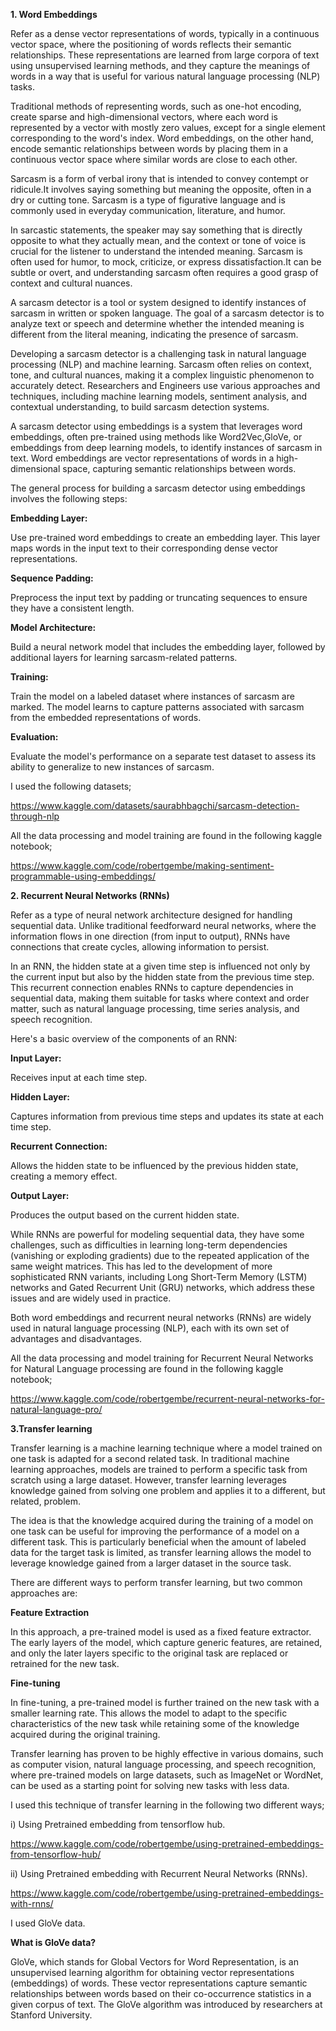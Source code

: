 **1. Word Embeddings**

Refer as a dense vector representations of words, typically in a continuous vector space, where the positioning of words reflects their semantic relationships. These representations are learned from large corpora of text using unsupervised learning methods, and they capture the meanings of words in a way that is useful for various natural language processing (NLP) tasks.

Traditional methods of representing words, such as one-hot encoding, create sparse and high-dimensional vectors, where each word is represented by a vector with mostly zero values, except for a single element corresponding to the word's index. Word embeddings, on the other hand, encode semantic relationships between words by placing them in a continuous vector space where similar words are close to each other.

Sarcasm is a form of verbal irony that is intended to convey contempt or ridicule.It involves saying something but meaning the opposite, often in a dry or cutting tone. Sarcasm is a type of figurative language and is commonly used in everyday communication, literature, and humor.

In sarcastic statements, the speaker may say something that is directly opposite to what they actually mean, and the context or tone of voice is crucial for the listener to understand the intended meaning. Sarcasm is often used for humor, to mock, criticize, or express dissatisfaction.It can be subtle or overt, and understanding sarcasm often requires a good grasp of context and cultural nuances.

A sarcasm detector is a tool or system designed to identify instances of sarcasm in written or spoken language. The goal of a sarcasm detector is to analyze text or speech and determine whether the intended meaning is different from the literal meaning, indicating the presence of sarcasm.

Developing a sarcasm detector is a challenging task in natural language processing (NLP) and machine learning. Sarcasm often relies on context, tone, and cultural nuances, making it a complex linguistic phenomenon to accurately detect. Researchers and Engineers use various approaches and techniques, including machine learning models, sentiment analysis, and contextual understanding, to build sarcasm detection systems.

A sarcasm detector using embeddings is a system that leverages word embeddings, often pre-trained using methods like Word2Vec,GloVe, or embeddings from deep learning models, to identify instances of sarcasm in text. Word embeddings are vector representations of words in a high-dimensional space, capturing semantic relationships between words.

The general process for building a sarcasm detector using embeddings involves the following steps:

**Embedding Layer:**

Use pre-trained word embeddings to create an embedding layer. This layer maps words in the input text to their corresponding dense vector representations.

**Sequence Padding:**

Preprocess the input text by padding or truncating sequences to ensure they have a consistent length.

**Model Architecture:**

Build a neural network model that includes the embedding layer, followed by additional layers for learning sarcasm-related patterns.

**Training:**

Train the model on a labeled dataset where instances of sarcasm are marked. The model learns to capture patterns associated with sarcasm from the embedded representations of words.

**Evaluation:**

Evaluate the model's performance on a separate test dataset to assess its ability to generalize to new instances of sarcasm.

I used the following datasets;

https://www.kaggle.com/datasets/saurabhbagchi/sarcasm-detection-through-nlp

All the data processing and model training are found in the following kaggle notebook;

https://www.kaggle.com/code/robertgembe/making-sentiment-programmable-using-embeddings/


**2. Recurrent Neural Networks (RNNs)**

Refer as a type of neural network architecture designed for handling sequential data. Unlike traditional feedforward neural networks, where the information flows in one direction (from input to output), RNNs have connections that create cycles, allowing information to persist.

In an RNN, the hidden state at a given time step is influenced not only by the current input but also by the hidden state from the previous time step. This recurrent connection enables RNNs to capture dependencies in sequential data, making them suitable for tasks where context and order matter, such as natural language processing, time series analysis, and speech recognition.

Here's a basic overview of the components of an RNN:

**Input Layer:**

Receives input at each time step.

**Hidden Layer:**

Captures information from previous time steps and updates its state at each time step.

**Recurrent Connection:**

Allows the hidden state to be influenced by the previous hidden state, creating a memory effect.

**Output Layer:**

Produces the output based on the current hidden state.

While RNNs are powerful for modeling sequential data, they have some challenges, such as difficulties in learning long-term dependencies (vanishing or exploding gradients) due to the repeated application of the same weight matrices. This has led to the development of more sophisticated RNN variants, including Long Short-Term Memory (LSTM) networks and Gated Recurrent Unit (GRU) networks, which address these issues and are widely used in practice.

Both word embeddings and recurrent neural networks (RNNs) are widely used in natural language processing (NLP), each with its own set of advantages and disadvantages.

All the data processing and model training for Recurrent Neural Networks for Natural Language processing are found in the following kaggle notebook;

https://www.kaggle.com/code/robertgembe/recurrent-neural-networks-for-natural-language-pro/

**3.Transfer learning**

Transfer learning is a machine learning technique where a model trained on one task is adapted for a second related task. In traditional machine learning approaches, models are trained to perform a specific task from scratch using a large dataset. However, transfer learning leverages knowledge gained from solving one problem and applies it to a different, but related, problem.

The idea is that the knowledge acquired during the training of a model on one task can be useful for improving the performance of a model on a different task. This is particularly beneficial when the amount of labeled data for the target task is limited, as transfer learning allows the model to leverage knowledge gained from a larger dataset in the source task.

There are different ways to perform transfer learning, but two common approaches are:

**Feature Extraction**

In this approach, a pre-trained model is used as a fixed feature extractor. The early layers of the model, which capture generic features, are retained, and only the later layers specific to the original task are replaced or retrained for the new task.

**Fine-tuning**

In fine-tuning, a pre-trained model is further trained on the new task with a smaller learning rate. This allows the model to adapt to the specific characteristics of the new task while retaining some of the knowledge acquired during the original training.

Transfer learning has proven to be highly effective in various domains, such as computer vision, natural language processing, and speech recognition, where pre-trained models on large datasets, such as ImageNet or WordNet, can be used as a starting point for solving new tasks with less data.

I used this technique of transfer learning in the following two different ways;

i) Using Pretrained embedding from tensorflow hub. 

https://www.kaggle.com/code/robertgembe/using-pretrained-embeddings-from-tensorflow-hub/

ii) Using Pretrained embedding with Recurrent Neural Networks (RNNs). 

https://www.kaggle.com/code/robertgembe/using-pretrained-embeddings-with-rnns/

I used GloVe data.

**What is GloVe data?**

GloVe, which stands for Global Vectors for Word Representation, is an unsupervised learning algorithm for obtaining vector representations (embeddings) of words. These vector representations capture semantic relationships between words based on their co-occurrence statistics in a given corpus of text. The GloVe algorithm was introduced by researchers at Stanford University.


